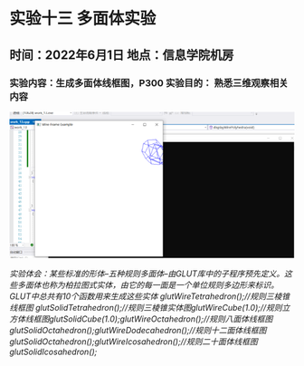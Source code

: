 # 实验十三 多面体实验
## 时间：2022年6月1日  地点：信息学院机房
### 实验内容：生成多面体线框图，P300   实验目的： 熟悉三维观察相关内容


![image](https://github.com/Polaris1491319352/Graphics/blob/main/image/work13.jpg)  

_实验体会：某些标准的形体–五种规则多面体–由GLUT库中的子程序预先定义。这些多面体也称为柏拉图式实体，由它的每一面是一个单位规则多边形来标识。GLUT中总共有10个函数用来生成这些实体    glutWireTetrahedron();//规则三棱锥线框图
glutSolidTetrahedron();//规则三棱锥实体图glutWireCube(1.0);//规则立方体线框图glutSolidCube(1.0);glutWireOctahedron();//规则八面体线框图glutSolidOctahedron();glutWireDodecahedron();//规则十二面体线框图
glutSolidOctahedron();glutWireIcosahedron();//规则二十面体线框图
glutSolidIcosahedron();_

